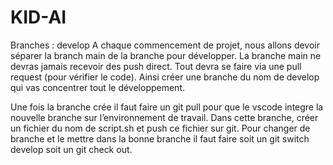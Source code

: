 # KID-AI

Branches : develop
A chaque commencement de projet, nous allons devoir séparer la branch main de la branche pour développer.
La branche main ne devras jamais recevoir des push direct. Tout devra se faire via une pull request (pour vérifier le code).
Ainsi créer une branche du nom de develop qui vas concentrer tout le développement.
 
Une fois la branche crée il faut faire un git pull pour que le vscode integre la nouvelle branche sur l’environnement de travail.
Dans cette branche, créer un fichier du nom de script.sh et push ce fichier sur git.
Pour changer de branche et le mettre dans la bonne branche il faut faire soit un git switch develop soit un git check out.
